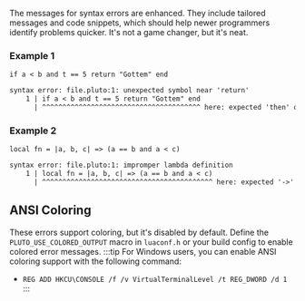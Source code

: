 The messages for syntax errors are enhanced. They include tailored messages and code snippets, which should help newer programmers identify problems quicker. It's not a game changer, but it's neat.

### Example 1
```pluto showLineNumbers title="Problematic Code"
if a < b and t == 5 return "Gottem" end
```
```diff title="Emitted Syntax Error"
syntax error: file.pluto:1: unexpected symbol near 'return'
    1 | if a < b and t == 5 return "Gottem" end
      | ^^^^^^^^^^^^^^^^^^^^^^^^^^^^^^^^^^^^^^^ here: expected 'then' or 'do' to open the block
```
### Example 2
```pluto showLineNumbers title="Problematic Code"
local fn = |a, b, c| => (a == b and a < c)
```
```diff title="Emitted Syntax Error"
syntax error: file.pluto:1: impromper lambda definition
    1 | local fn = |a, b, c| => (a == b and a < c)
      | ^^^^^^^^^^^^^^^^^^^^^^^^^^^^^^^^^^^^^^^^^^ here: expected '->' arrow syntax for lambda expression.
```
## ANSI Coloring
These errors support coloring, but it's disabled by default. Define the `PLUTO_USE_COLORED_OUTPUT` macro in `luaconf.h` or your build config to enable colored error messages.
:::tip
For Windows users, you can enable ANSI coloring support with the following command:
  - `REG ADD HKCU\CONSOLE /f /v VirtualTerminalLevel /t REG_DWORD /d 1`
:::